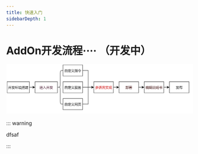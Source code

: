 ```yaml
---
title: 快速入门
sidebarDepth: 1
---
```


# AddOn开发流程···· （开发中）

<div align="center"><img width="1000"  src="../../../resource/ch/AddOn/QuickStart/QuickStart.jpg"/></div>

::: warning

dfsaf

:::